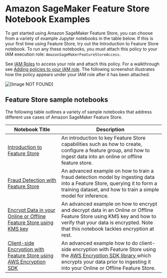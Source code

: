 # Amazon SageMaker Feature Store Notebook Examples<a name="feature-store-notebooks"></a>

To get started using Amazon SageMaker Feature Store, you can choose from a variety of example Jupyter notebooks in the table below\. If this is your first time using Feature Store, try out the Introduction to Feature Store notebook\. To run any these notebooks, you must attach this policy to your IAM execution role: `AmazonSageMakerFeatureStoreAccess`\. 

 See [IAM Roles](https://console.aws.amazon.com/iam/home#/roles) to access your role and attach this policy\. For a walkthrough see [Adding policies to your IAM role](https://docs.aws.amazon.com/sagemaker/latest/dg/feature-store-adding-policies.html)\. The following screenshot illustrates how the policy appears under your IAM role after it has been attached\. 

![\[Image NOT FOUND\]](http://docs.aws.amazon.com/sagemaker/latest/dg/images/feature-store-policy.png)

## Feature Store sample notebooks<a name="feature-store-sample-notebooks"></a>

 The following table outlines a variety of sample notebooks that address different use cases of Amazon SageMaker Feature Store\. 


| **Notebook Title** | **Description** | 
| --- | --- | 
|  [Introduction to Feature Store](https://sagemaker-examples.readthedocs.io/en/latest/sagemaker-featurestore/feature_store_introduction.html)  |   An introduction to key Feature Store capabilities such as how to create, configure a feature group, and how to ingest data into an online or offline feature store\.   | 
|  [Fraud Detection with Feature Store](https://sagemaker-examples.readthedocs.io/en/latest/sagemaker-featurestore/sagemaker_featurestore_fraud_detection_python_sdk.html)  |   An advanced example on how to train a fraud detection model by ingesting data into a Feature Store, querying it to form a training dataset, and how to train a simple model for inference\.   | 
|   [ Encrypt Data in your Online or Offline Feature Store using KMS key](https://sagemaker-examples.readthedocs.io/en/latest/sagemaker-featurestore/feature_store_kms_key_encryption.html)  |   An advanced example on how to encrypt and decrypt data in an Online or Offline Feature Store using KMS key and how to verify that your data is encrypted\. Note that this notebook tackles encryption at rest\.  | 
|   [ Client\-side Encryption with Feature Store using AWS Encryption SDK](https://sagemaker-examples.readthedocs.io/en/latest/sagemaker-featurestore/feature_store_client_side_encryption.html)  |   An advanced example how to do client\-side encryption with Feature Store using the [AWS Encryption SDK library ](https://docs.aws.amazon.com/encryption-sdk/latest/developer-guide/introduction.html) which encrypts your data prior to ingesting it into your Online or Offline Feature Store\.   | 